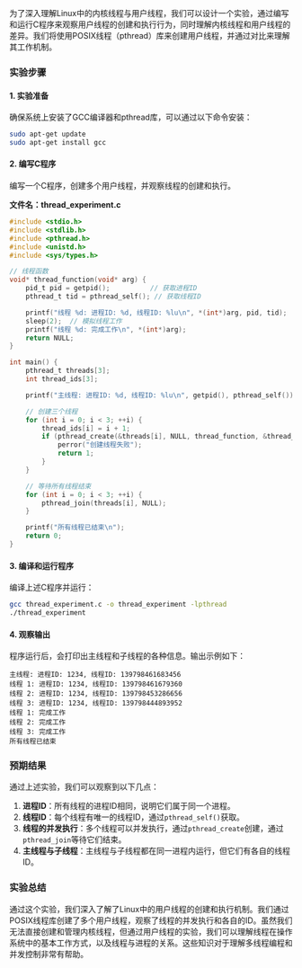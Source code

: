 为了深入理解Linux中的内核线程与用户线程，我们可以设计一个实验，通过编写和运行C程序来观察用户线程的创建和执行行为，同时理解内核线程和用户线程的差异。我们将使用POSIX线程（pthread）库来创建用户线程，并通过对比来理解其工作机制。

### 实验步骤

#### 1. 实验准备
确保系统上安装了GCC编译器和pthread库，可以通过以下命令安装：
```bash
sudo apt-get update
sudo apt-get install gcc
```

#### 2. 编写C程序
编写一个C程序，创建多个用户线程，并观察线程的创建和执行。

**文件名：thread_experiment.c**

```c
#include <stdio.h>
#include <stdlib.h>
#include <pthread.h>
#include <unistd.h>
#include <sys/types.h>

// 线程函数
void* thread_function(void* arg) {
    pid_t pid = getpid();          // 获取进程ID
    pthread_t tid = pthread_self(); // 获取线程ID

    printf("线程 %d: 进程ID: %d, 线程ID: %lu\n", *(int*)arg, pid, tid);
    sleep(2);  // 模拟线程工作
    printf("线程 %d: 完成工作\n", *(int*)arg);
    return NULL;
}

int main() {
    pthread_t threads[3];
    int thread_ids[3];

    printf("主线程: 进程ID: %d, 线程ID: %lu\n", getpid(), pthread_self());

    // 创建三个线程
    for (int i = 0; i < 3; ++i) {
        thread_ids[i] = i + 1;
        if (pthread_create(&threads[i], NULL, thread_function, &thread_ids[i]) != 0) {
            perror("创建线程失败");
            return 1;
        }
    }

    // 等待所有线程结束
    for (int i = 0; i < 3; ++i) {
        pthread_join(threads[i], NULL);
    }

    printf("所有线程已结束\n");
    return 0;
}
```

#### 3. 编译和运行程序
编译上述C程序并运行：
```bash
gcc thread_experiment.c -o thread_experiment -lpthread
./thread_experiment
```

#### 4. 观察输出
程序运行后，会打印出主线程和子线程的各种信息。输出示例如下：

```
主线程: 进程ID: 1234, 线程ID: 139798461683456
线程 1: 进程ID: 1234, 线程ID: 139798461679360
线程 2: 进程ID: 1234, 线程ID: 139798453286656
线程 3: 进程ID: 1234, 线程ID: 139798444893952
线程 1: 完成工作
线程 2: 完成工作
线程 3: 完成工作
所有线程已结束
```

### 预期结果

通过上述实验，我们可以观察到以下几点：
1. **进程ID**：所有线程的进程ID相同，说明它们属于同一个进程。
2. **线程ID**：每个线程有唯一的线程ID，通过`pthread_self()`获取。
3. **线程的并发执行**：多个线程可以并发执行，通过`pthread_create`创建，通过`pthread_join`等待它们结束。
4. **主线程与子线程**：主线程与子线程都在同一进程内运行，但它们有各自的线程ID。

### 实验总结

通过这个实验，我们深入了解了Linux中的用户线程的创建和执行机制。我们通过POSIX线程库创建了多个用户线程，观察了线程的并发执行和各自的ID。虽然我们无法直接创建和管理内核线程，但通过用户线程的实验，我们可以理解线程在操作系统中的基本工作方式，以及线程与进程的关系。这些知识对于理解多线程编程和并发控制非常有帮助。